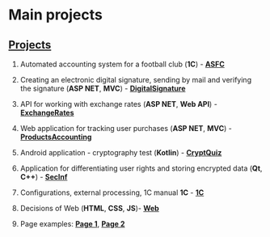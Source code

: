 # Main projects

## [Projects][]
[Projects]: https://smylebifa.github.io/projects.html

1. Automated accounting system for a football club (**1C**) - **[ASFC](https://github.com/smylebifa/1C/tree/main/%D0%A0%D0%B5%D1%88%D0%B5%D0%BD%D0%B8%D1%8F%20%D0%B7%D0%B0%D0%B4%D0%B0%D1%87/%D0%A1%D0%BE%D0%B7%D0%B4%D0%B0%D0%BD%D0%BD%D1%8B%D0%B5%20%D0%BA%D0%BE%D0%BD%D1%84%D0%B8%D0%B3%D1%83%D1%80%D0%B0%D1%86%D0%B8%D0%B8/%D0%A1%D0%B8%D1%81%D1%82%D0%B5%D0%BC%D0%B0%20%D1%84%D1%83%D1%82%D0%B1%D0%BE%D0%BB%D1%8C%D0%BD%D0%BE%D0%B3%D0%BE%20%D0%BA%D0%BB%D1%83%D0%B1%D0%B0)**

1. Creating an electronic digital signature, sending by mail and verifying the signature (**ASP NET**, **MVC**) - **[DigitalSignature](https://github.com/smylebifa/CreateAndSendSignatureByGmail)**

1. API for working with exchange rates (**ASP NET**, **Web API**) - **[ExchangeRates](https://github.com/smylebifa/ExchangeRates)**

1. Web application for tracking user purchases (**ASP NET**, **MVC**) - **[ProductsAccounting](https://github.com/smylebifa/ProductsAccounting)** 

1. Android application - cryptography test (**Kotlin**) - **[CryptQuiz](https://github.com/smylebifa/CryptQuiz)**

1. Application for differentiating user rights and storing encrypted data (**Qt**, **C++**) - **[SecInf](https://github.com/smylebifa/SecInf2)**

1. Configurations, external processing, 1C manual **1C** - **[1C](https://github.com/smylebifa/1C)**

1. Decisions of Web (**HTML**, **CSS**, **JS**)- **[Web](https://github.com/smylebifa/SolutionsWeb)**

1. Page examples: **[Page 1](https://smylebifa.github.io/page1.html)**, **[Page 2](https://smylebifa.github.io/page2.html)**
